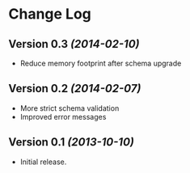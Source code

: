 Change Log
==========

Version 0.3 *(2014-02-10)*
----------------------------

 * Reduce memory footprint after schema upgrade

Version 0.2 *(2014-02-07)*
----------------------------

 * More strict schema validation
 * Improved error messages

Version 0.1 *(2013-10-10)*
----------------------------

 * Initial release.
